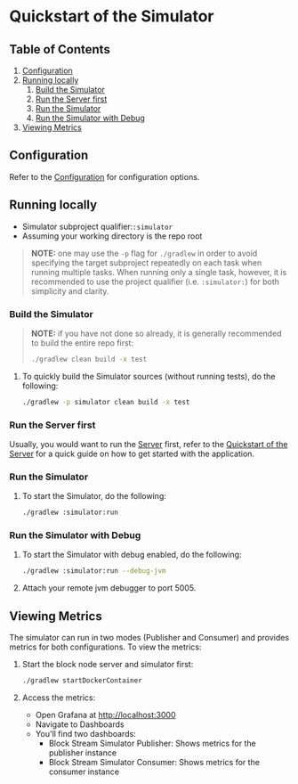 # Quickstart of the Simulator

## Table of Contents

1. [Configuration](#configuration)
2. [Running locally](#running-locally)
   1. [Build the Simulator](#build-the-simulator)
   2. [Run the Server first](#run-the-server-first)
   3. [Run the Simulator](#run-the-simulator)
   4. [Run the Simulator with Debug](#run-the-simulator-with-debug)
3. [Viewing Metrics](#viewing-metrics)

## Configuration

Refer to the [Configuration](../../simulator/docs/configuration.md) for configuration options.

## Running locally

- Simulator subproject qualifier:`:simulator`
- Assuming your working directory is the repo root

> **NOTE:** one may use the `-p` flag for `./gradlew` in order to avoid
> specifying the target subproject repeatedly on each task when running
> multiple tasks. When running only a single task, however, it is
> recommended to use the project qualifier (i.e. `:simulator:`) for
> both simplicity and clarity.

### Build the Simulator

> **NOTE:** if you have not done so already, it is
> generally recommended to build the entire repo first:
>
> ```bash
> ./gradlew clean build -x test
> ```

1. To quickly build the Simulator sources (without running tests), do the following:

   ```bash
   ./gradlew -p simulator clean build -x test
   ```

### Run the Server first

Usually, you would want to run the [Server](../server/README.md) first, refer to the
[Quickstart of the Server](../server/quickstart.md) for a quick guide on how to
get started with the application.

### Run the Simulator

1. To start the Simulator, do the following:

   ```bash
   ./gradlew :simulator:run
   ```

### Run the Simulator with Debug

1. To start the Simulator with debug enabled, do the following:

   ```bash
   ./gradlew :simulator:run --debug-jvm
   ```
2. Attach your remote jvm debugger to port 5005.

## Viewing Metrics

The simulator can run in two modes (Publisher and Consumer) and provides metrics for both configurations. To view the metrics:

1. Start the block node server and simulator first:

   ```bash
   ./gradlew startDockerContainer
   ```
2. Access the metrics:
   - Open Grafana at <http://localhost:3000>
   - Navigate to Dashboards
   - You'll find two dashboards:
     - Block Stream Simulator Publisher: Shows metrics for the publisher instance
     - Block Stream Simulator Consumer: Shows metrics for the consumer instance
